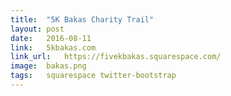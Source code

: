 ```yaml
---
title:	"5K Bakas Charity Trail"
layout:	post
date:	2016-08-11
link:	5kbakas.com
link_url:	https://fivekbakas.squarespace.com/
image:	bakas.png
tags:	squarespace twitter-bootstrap
---
```

